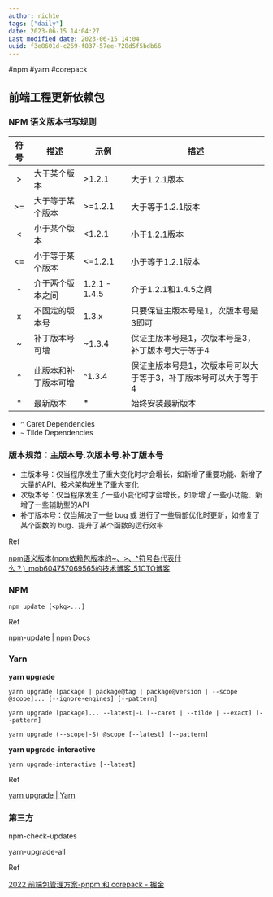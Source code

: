 ```yaml
---
author: rich1e
tags: ["daily"]
date: 2023-06-15 14:04:27
Last modified date: 2023-06-15 14:04
uuid: f3e8601d-c269-f837-57ee-728d5f5bdb66
---
```


#npm #yarn #corepack

## 前端工程更新依赖包

### NPM 语义版本书写规则

| 符号 | 描述                 |     示例      | 描述                                                            |
|:----:| -------------------- |-------------| --------------------------------------------------------------- |
|  >   | 大于某个版本         |    >1.2.1     | 大于1.2.1版本                                                   |
|  >=  | 大于等于某个版本     |    >=1.2.1    | 大于等于1.2.1版本                                               |
|  <   | 小于某个版本         |    <1.2.1     | 小于1.2.1版本                                                   |
|  <=  | 小于等于某个版本     |    <=1.2.1    | 小于等于1.2.1版本                                               |
|  -   | 介于两个版本之间     | 1.2.1 - 1.4.5 | 介于1.2.1和1.4.5之间                                            |
|  x   | 不固定的版本号       |     1.3.x     | 只要保证主版本号是1，次版本号是3即可                            |
|  ~   | 补丁版本号可增       |    ~1.3.4     | 保证主版本号是1，次版本号是3，补丁版本号大于等于4               |
|  ^   | 此版本和补丁版本可增 |    ^1.3.4     | 保证主版本号是1，次版本号可以大于等于3，补丁版本号可以大于等于4 |
|  *   | 最新版本             |       *       | 始终安装最新版本                                                |

- `^` Caret Dependencies
- `~` Tilde Dependencies

### 版本规范：主版本号.次版本号.补丁版本号

- 主版本号：仅当程序发生了重大变化时才会增长，如新增了重要功能、新增了大量的API、技术架构发生了重大变化
- 次版本号：仅当程序发生了一些小变化时才会增长，如新增了一些小功能、新增了一些辅助型的API
- 补丁版本号：仅当解决了一些 bug 或 进行了一些局部优化时更新，如修复了某个函数的 bug、提升了某个函数的运行效率

Ref

[npm语义版本(npm依赖包版本的\~、>、^符号各代表什么？)\_mob604757069565的技术博客\_51CTO博客](https://blog.51cto.com/u_15127697/3633383)

### NPM

```node
npm update [<pkg>...]
```

Ref

[npm-update | npm Docs](https://docs.npmjs.com/cli/v9/commands/npm-update)

### Yarn

**yarn upgrade**

```node
yarn upgrade [package | package@tag | package@version | --scope @scope]... [--ignore-engines] [--pattern]
```

```node
yarn upgrade [package]... --latest|-L [--caret | --tilde | --exact] [--pattern]
```

```node
yarn upgrade (--scope|-S) @scope [--latest] [--pattern]
```

**yarn upgrade-interactive**

```node
yarn upgrade-interactive [--latest]
```

Ref

[yarn upgrade | Yarn](https://classic.yarnpkg.com/en/docs/cli/upgrade)

### 第三方

npm-check-updates

yarn-upgrade-all

Ref

[2022 前端包管理方案-pnpm 和 corepack - 掘金](https://juejin.cn/post/7060448346107805732)